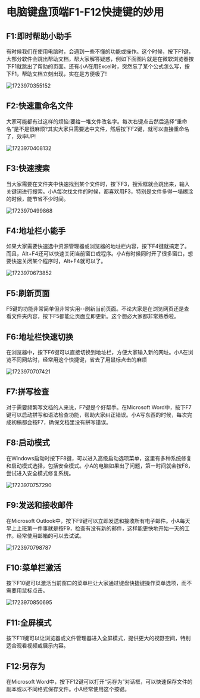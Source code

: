 # 电脑键盘顶端F1-F12快捷键的妙用

## F1:即时帮助小助手

有时候我们在使用电脑时，会遇到一些不懂的功能或操作。这个时候，按下F1键，大部分软件会跳出帮助文档，帮大家解答疑惑，例如下面图片就是在微软浏览器按下F1就跳出了帮助的页面。还有小A在用Excel时，突然忘了某个公式怎么写，按下F1，帮助文档立刻出现，实在是方便极了!

![1723970355152](C:\Users\Administrator\AppData\Roaming\Typora\typora-user-images\1723970355152.png)

## F2:快速重命名文件

大家可能都有过这样的烦恼:要给一堆文件改名字。每次右键点击然后选择“重命名”是不是很麻烦?其实大家只需要选中文件，然后按下F2键，就可以直接重命名了，效率UP!

![1723970408132](C:\Users\Administrator\AppData\Roaming\Typora\typora-user-images\1723970408132.png)

## F3:快速搜索

当大家需要在文件夹中快速找到某个文件时，按下F3，搜索框就会跳出来，输入关键词进行搜索。小A每次找文件的时候，都喜欢用F3，特别是文件多得一塌糊涂的时候，能节省不少时间。

![1723970499868](C:\Users\Administrator\AppData\Roaming\Typora\typora-user-images\1723970499868.png)

## F4:地址栏小能手

如果大家需要快速选中资源管理器或浏览器的地址栏内容，按下F4键就搞定了。而且，Alt+F4还可以快速关闭当前窗口或程序。小A有时候同时开了很多窗口，想要快速关闭某个程序时，Alt+F4就可以了。

![1723970673852](C:\Users\Administrator\AppData\Roaming\Typora\typora-user-images\1723970673852.png)

## F5:刷新页面

F5键的功能非常简单但非常实用--刷新当前页面。不论大家是在浏览网页还是查看文件夹内容，按下F5都能让页面立即更新。这个想必大家都非常熟悉啦。

## F6:地址栏快速切换

在浏览器中，按下F6键可以直接切换到地址栏，方便大家输入新的网址。小A在浏览不同网站时，经常用这个快捷键，省去了用鼠标点击的麻烦

![1723970707421](C:\Users\Administrator\AppData\Roaming\Typora\typora-user-images\1723970707421.png)

## F7:拼写检查

对于需要频繁写文档的人来说，F7键是个好帮手。在Microsoft Word中，按下F7键可以启动拼写和语法检查功能，帮助大家纠正错误。小A写东西的时候，每次完成初稿都会按F7，确保文档里没有拼写错误。

## F8:启动模式

在Windows启动时按下F8键，可以进入高级启动选项菜单，这里有多种系统修复和启动模式选择，包括安全模式。小A的电脑如果出了问题，第一时间就会按F8，尝试进入安全模式修复系统。

![1723970757290](C:\Users\Administrator\AppData\Roaming\Typora\typora-user-images\1723970757290.png)

## F9:发送和接收邮件

在Microsoft Outlook中，按下F9键可以立即发送和接收所有电子邮件。小A每天早上上班第一件事就是按F9，检查有没有新的邮件，这样能更快地开始一天的工作。经常使用邮箱的可以去试试。

![1723970798787](C:\Users\Administrator\AppData\Roaming\Typora\typora-user-images\1723970798787.png)

## F10:菜单栏激活

按下F10键可以激活当前窗口的菜单栏让大家通过键盘快捷键操作菜单选项，而不需要用鼠标点击。

![1723970850695](C:\Users\Administrator\AppData\Roaming\Typora\typora-user-images\1723970850695.png)

## F11:全屏模式

按下F11键可以让浏览器或文件管理器进入全屏模式，提供更大的视野空间，特别适合观看视频或展示内容。

## F12:另存为

在Microsoft Word中，按下F12键可以打开“另存为”对话框，可以快速保存文件的副本或以不同格式保存文件。小A经常使用这个按键。

